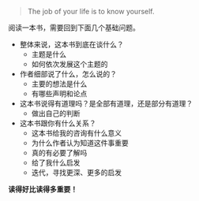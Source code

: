 > The job of your life is to know yourself.

阅读一本书，需要回到下面几个基础问题。

* 整体来说，这本书到底在谈什么？
    * 主题是什么
    * 如何依次发展这个主题的
* 作者细部说了什么，怎么说的？
    * 主要的想法是什么
    * 有哪些声明和论点
* 这本书说得有道理吗？是全部有道理，还是部分有道理？
    * 做出自己的判断
* 这本书跟你有什么关系？
    * 这本书给我的咨询有什么意义
    * 为什么作者认为知道这件事重要
    * 真的有必要了解吗
    * 给了我什么启发
    * 迭代，寻找更深、更多的启发

**读得好比读得多重要！**
